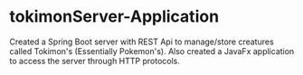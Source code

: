 # tokimonServer-Application
Created a Spring Boot server with REST Api to manage/store creatures called Tokimon's (Essentially Pokemon's). Also created a JavaFx application to access the server through HTTP protocols.
